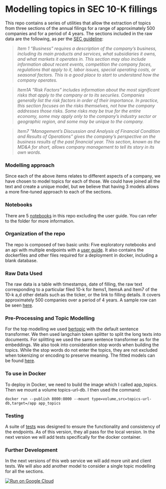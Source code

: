 # Modelling topics in SEC 10-K fillings 

This repo contains a series of utilities that
allow the extraction of topics from three sections of the annual filings for a range of approximately 500 companies and for a period of 4 years.
The sections included in the raw data are the following, as per the [SEC guideline](reada10k.pdf):

> *Item 1
“Business” requires a description of the company’s business, including its main products and services,
> what subsidiaries it owns, and what markets it operates in. This section may also include information about recent events,
> competition the company faces, regulations that apply to it, labor issues, special operating costs,
or seasonal factors. This is a good place to start to understand how the company operates.*

> *Item1A
“Risk Factors” includes information about the most significant risks that apply to the company or to its securiies. 
> Companies generally list the risk factors in order of their importance.
In practice, this section focuses on the risks themselves, not how the company addresses those risks. 
> Some risks may be true for the entire economy, some may apply only to the company’s industry
> sector or geographic region, and some may be unique to the company.*

> *Item7
"Management’s Discussion and Analysis of Financial Condition and Results of Operations” gives the company’s
> perspective on the business results of the past financial year.
> This section, known as the MD&A for short, allows company management to tell its story in its own words.*
> 

### Modelling approach
Since each of the above items relates to different aspects of a company, we have chosen to model topics for each of those.
We could have joined all the text and create a unique model, but we believe that having 3 models allows a more fine-tuned 
approach to each of the sections. 

### Notebooks

There are 5 [notebooks](Notebooks) in this repo excluding the user guide. You can refer to the folder for more information. 

### Organization of the repo
The repo is composed of two basic units: Five exploratory notebooks and an api with multiple endpoints with a [user guide](api/User-Guide.ipynb).
It also contains the dockerfiles and other files required for a deployment in docker, including a blank database.

### Raw Data Used
The raw data is a table with timestamps, date of filling, the raw text corresponding to a particular filed 10-k for Items1, ItemsA and Item7 of the 10-k a,d other details such as
the ticker, or the link to filling details. 
It covers approximately 500 companies over a period of 4 years. A sample row can be seen [here](data_sample.csv).

### Pre-Processing and Topic Modelling
For the top modelling we used [bertopic](https://maartengr.github.io/BERTopic/index.html#quick-start) with the default sentence transformer. We then used langchain token splitter to split the long texts into documents.
For splitting we used the same sentence transformer as for the embeddings. We also took into consideration stop words when building the topics. While the stop words do not enter the topics,
they are not excluded when tokenizing or encoding to preserve meaning. The fitted models can be found [here](topic_models/).

### To use in Docker
To deploy in Docker, we need to build the image which I called app_topics. Then we mount a volume topics-url-db. I then used the command:
```shell
docker run --publish 8000:8000 --mount type=volume,src=topics-url-db,target=/app app_topics 
```

### Testing

A suite of [tests](api/test_routes.py) was designed to ensure the functionality and consistency of the endpoints. As of this version, they all pass for the local version. 
In the next version we will add tests specifically for the docker container.

### Further Development
In the next versions of this web service we will add more unit and client tests. We will also add another model to consider a single topic modelling for all the sections.


[![Run on Google Cloud](https://deploy.cloud.run/button.svg)](https://deploy.cloud.run)